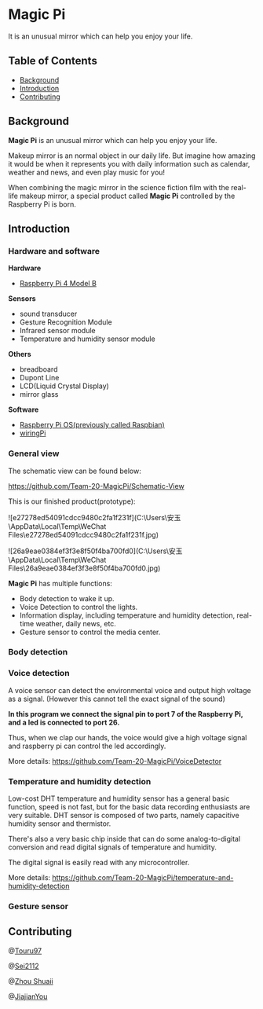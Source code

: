 # Magic Pi

It is an unusual mirror which can help you enjoy your life.

## Table of Contents

* [Background](#Background)
* [Introduction](#Introduction)
* [Contributing](#Contributing)

## Background

**Magic Pi** is an unusual mirror which can help you enjoy your life. 

Makeup mirror is an normal object in our daily life. But imagine how amazing it would be when it represents you with daily information such as calendar, weather and news, and even play music for you! 

When combining the magic mirror in the science fiction film with the real-life makeup mirror, a special product called **Magic Pi** controlled by the Raspberry Pi is born.

## Introduction

### Hardware and software

**Hardware**

* [Raspberry Pi 4 Model B](https://www.raspberrypi.org/products/raspberry-pi-4-model-b/)

**Sensors** 

* sound transducer
* Gesture Recognition Module
* Infrared sensor module 
* Temperature and humidity sensor module

**Others**

* breadboard  
* Dupont Line 
* LCD(Liquid Crystal Display) 
* mirror glass

**Software**

* [Raspberry Pi OS(previously called Raspbian)](https://www.raspberrypi.org/software/)
* [wiringPi](http://wiringpi.com/download-and-install/)

### General view

The schematic view can be found below: 

https://github.com/Team-20-MagicPi/Schematic-View

This is our finished product(prototype):

![e27278ed54091cdcc9480c2fa1f231f](C:\Users\安玉\AppData\Local\Temp\WeChat Files\e27278ed54091cdcc9480c2fa1f231f.jpg)

![26a9eae0384ef3f3e8f50f4ba700fd0](C:\Users\安玉\AppData\Local\Temp\WeChat Files\26a9eae0384ef3f3e8f50f4ba700fd0.jpg)



**Magic Pi** has multiple functions:

* Body detection to wake it up.
* Voice Detection to control the lights.
* Information display, including temperature and humidity detection, real-time weather, daily news, etc.
* Gesture sensor to control the media center.

 

### Body detection

### Voice detection

A voice sensor can detect the environmental voice and output high voltage as a signal. (However this cannot tell the exact signal of the sound)

**In this program we connect the signal pin to port 7 of the Raspberry Pi, and a led is connected to port 26.**

Thus, when we clap our hands, the voice would give a high voltage signal and raspberry pi can control the led accordingly.

More details: https://github.com/Team-20-MagicPi/VoiceDetector

### Temperature and humidity detection

Low-cost DHT temperature and humidity sensor has a general basic function, speed is not fast, but for the basic data recording enthusiasts are very suitable. DHT sensor is composed of two parts, namely capacitive humidity sensor and thermistor. 

There's also a very basic chip inside that can do some analog-to-digital conversion and read digital signals of temperature and humidity.

The digital signal is easily read with any microcontroller.

More details: https://github.com/Team-20-MagicPi/temperature-and-humidity-detection

### Gesture sensor

## Contributing

@[Touru97](https://github.com/Touru97)

@[Sei2112](https://github.com/Sei2112)

@[Zhou Shuaii](https://github.com/ZhouShuaii)

@[JiajianYou](https://github.com/JiajianYou)
